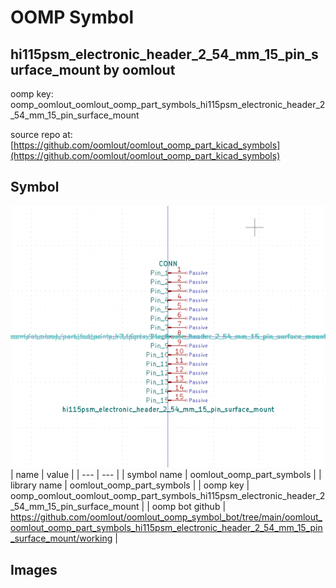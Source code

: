 # OOMP Symbol  
## hi115psm_electronic_header_2_54_mm_15_pin_surface_mount  by oomlout  
  
oomp key: oomp_oomlout_oomlout_oomp_part_symbols_hi115psm_electronic_header_2_54_mm_15_pin_surface_mount  
  
source repo at: [https://github.com/oomlout/oomlout_oomp_part_kicad_symbols](https://github.com/oomlout/oomlout_oomp_part_kicad_symbols)  
## Symbol  
  
[![working.png](working_600.png)](working.png)  
| name | value | 
| --- | --- | 
| symbol name | oomlout_oomp_part_symbols | 
| library name | oomlout_oomp_part_symbols | 
| oomp key | oomp_oomlout_oomlout_oomp_part_symbols_hi115psm_electronic_header_2_54_mm_15_pin_surface_mount | 
| oomp bot github | https://github.com/oomlout/oomlout_oomp_symbol_bot/tree/main/oomlout_oomlout_oomp_part_symbols_hi115psm_electronic_header_2_54_mm_15_pin_surface_mount/working | 
## Images  
